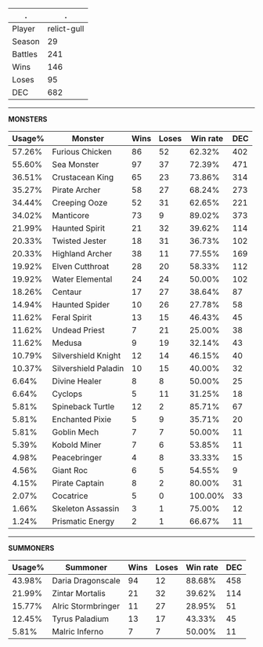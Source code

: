 .|.
|-|-
Player|relict-gull
Season|29
Battles|241
Wins|146
Loses|95
DEC|682

---
**MONSTERS**

Usage%|Monster|Wins|Loses|Win rate|DEC|
-|-|-|-|-|-|
57.26%|Furious Chicken|86|52|62.32%|402|
55.60%|Sea Monster|97|37|72.39%|471|
36.51%|Crustacean King|65|23|73.86%|314|
35.27%|Pirate Archer|58|27|68.24%|273|
34.44%|Creeping Ooze|52|31|62.65%|221|
34.02%|Manticore|73|9|89.02%|373|
21.99%|Haunted Spirit|21|32|39.62%|114|
20.33%|Twisted Jester|18|31|36.73%|102|
20.33%|Highland Archer|38|11|77.55%|169|
19.92%|Elven Cutthroat|28|20|58.33%|112|
19.92%|Water Elemental|24|24|50.00%|102|
18.26%|Centaur|17|27|38.64%|87|
14.94%|Haunted Spider|10|26|27.78%|58|
11.62%|Feral Spirit|13|15|46.43%|45|
11.62%|Undead Priest|7|21|25.00%|38|
11.62%|Medusa|9|19|32.14%|43|
10.79%|Silvershield Knight|12|14|46.15%|40|
10.37%|Silvershield Paladin|10|15|40.00%|32|
6.64%|Divine Healer|8|8|50.00%|25|
6.64%|Cyclops|5|11|31.25%|18|
5.81%|Spineback Turtle|12|2|85.71%|67|
5.81%|Enchanted Pixie|5|9|35.71%|20|
5.81%|Goblin Mech|7|7|50.00%|11|
5.39%|Kobold Miner|7|6|53.85%|11|
4.98%|Peacebringer|4|8|33.33%|15|
4.56%|Giant Roc|6|5|54.55%|9|
4.15%|Pirate Captain|8|2|80.00%|31|
2.07%|Cocatrice|5|0|100.00%|33|
1.66%|Skeleton Assassin|3|1|75.00%|12|
1.24%|Prismatic Energy|2|1|66.67%|11|

---
**SUMMONERS**

Usage%|Summoner|Wins|Loses|Win rate|DEC|
-|-|-|-|-|-|
43.98%|Daria Dragonscale|94|12|88.68%|458|
21.99%|Zintar Mortalis|21|32|39.62%|114|
15.77%|Alric Stormbringer|11|27|28.95%|51|
12.45%|Tyrus Paladium|13|17|43.33%|45|
5.81%|Malric Inferno|7|7|50.00%|11|

